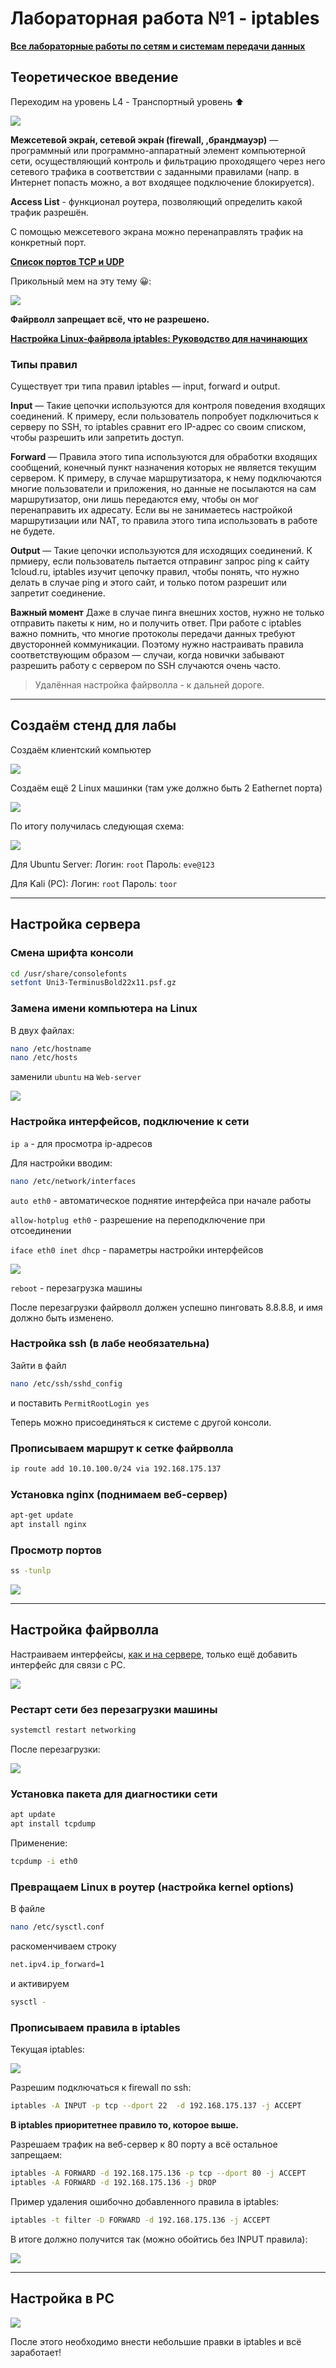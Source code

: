 # Лабораторная работа №1 - iptables

[**Все лабораторные работы по сетям и системам передачи данных**](./README.md)

## Теоретическое введение

Переходим на уровень L4 - Транспортный уровень ⬆️

![](./image/nets2-1-1.png)

**Межсетево́й экра́н, сетево́й экра́н (firewall, ,брандмауэр)** — программный или программно-аппаратный элемент компьютерной сети, осуществляющий контроль и фильтрацию проходящего через него сетевого трафика в соответствии с заданными правилами (напр. в Интернет попасть можно, а вот входящее подключение блокируется). 

**Access List** - функционал роутера, позволяющий определить какой трафик разрешён.

С помощью межсетевого экрана можно перенаправлять трафик на конкретный порт.

**[Список портов TCP и UDP](https://ru.wikipedia.org/wiki/%D0%A1%D0%BF%D0%B8%D1%81%D0%BE%D0%BA_%D0%BF%D0%BE%D1%80%D1%82%D0%BE%D0%B2_TCP_%D0%B8_UDP)**

Прикольный мем на эту тему 😀:

![](/image/nets2-1-2.jpg)

**Файрволл запрещает всё, что не разрешено.**

**[Настройка Linux-файрвола iptables: Руководство для начинающих](https://1cloud.ru/help/linux/nastrojka_linus-firewall_iptables)**

### Типы правил

Существует три типа правил iptables — input, forward и output.

**Input** — Такие цепочки используются для контроля поведения входящих соединений. К примеру, если пользователь попробует подключиться к серверу по SSH, то iptables сравнит его IP-адрес со своим списком, чтобы разрешить или запретить доступ.

**Forward** — Правила этого типа используются для обработки входящих сообщений, конечный пункт назначения которых не является текущим сервером. К примеру, в случае маршрутизатора, к нему подключаются многие пользователи и приложения, но данные не посылаются на сам маршрутизатор, они лишь передаются ему, чтобы он мог перенаправить их адресату. Если вы не занимаетесь настройкой маршрутизации или NAT, то правила этого типа использовать в работе не будете.

**Output** — Такие цепочки используются для исходящих соединений. К прмиеру, если пользователь пытается отправинг запрос ping к сайту 1cloud.ru, iptables изучит цепочку правил, чтобы понять, что нужно делать в случае ping и этого сайт, и только потом разрешит или запретит соединение.

**Важный момент**
Даже в случае пинга внешних хостов, нужно не только отправить пакеты к ним, но и получить ответ. При работе с iptables важно помнить, что многие протоколы передачи данных требуют двусторонней коммуникации. Поэтому нужно настраивать правила соответствующим образом — случаи, когда новички забывают разрешить работу с сервером по SSH случаются очень часто.

> Удалённая настройка файрволла  - к дальней дороге.

---

## Создаём стенд для лабы

Создаём клиентский компьютер

![](/image/nets2-1-3.png)

Создаём ещё 2 Linux машинки (там уже должно быть 2 Eathernet порта)

![](./image/nets2-1-4.png)

По итогу получилась следующая схема:

![](./image/nets2-1-5.png)

Для Ubuntu Server:
Логин: `root`
Пароль: `eve@123`

Для Kali (PC):
Логин: `root`
Пароль: `toor`

---

## Настройка сервера

### Смена шрифта консоли

```bash
cd /usr/share/consolefonts
setfont Uni3-TerminusBold22x11.psf.gz
```

### Замена имени компьютера на Linux

В двух файлах:

```bash
nano /etc/hostname
nano /etc/hosts
```

заменили `ubuntu` на `Web-server`

![](./image/nets2-1-6.png)

### Настройка интерфейсов, подключение к сети

`ip a` - для просмотра ip-адресов

Для настройки вводим:

```bash
nano /etc/network/interfaces
```

`auto eth0` - автоматическое поднятие интерфейса при начале работы

`allow-hotplug eth0`  - разрешение на переподключение при отсоединении

`iface eth0 inet dhcp` - параметры настройки интерфейсов

![](./image/nets2-1-7.png)

`reboot` - перезагрузка машины

После перезагрузки файрволл должен успешно пинговать 8.8.8.8, и имя должно быть изменено.

### Настройка ssh (в лабе необязательна)

Зайти в файл

```bash
nano /etc/ssh/sshd_config
```

и поставить `PermitRootLogin yes`

Теперь можно присоединяться к системе с другой консоли.

### Прописываем маршрут к сетке файрволла

```bash
ip route add 10.10.100.0/24 via 192.168.175.137
```

### Установка nginx (поднимаем веб-сервер)

```bash
apt-get update
apt install nginx
```

### Просмотр портов

```bash
ss -tunlp
```

![](./image/nets2-1-8.png)

---

## Настройка файрволла

Настраиваем интерфейсы, [как и на сервере](/iptables.md#%D0%9D%D0%B0%D1%81%D1%82%D1%80%D0%BE%D0%B8%D0%BC-%D0%B8%D0%BD%D1%82%D0%B5%D1%80%D1%84%D0%B5%D0%B9%D1%81%D1%8B-%D0%B8-%D1%81%D0%B5%D1%82%D1%8C), только ещё добавить интерфейс для связи с PC.

![](./image/nets2-1-9.png)

### Рестарт сети без перезагрузки машины

```bash
systemctl restart networking
```

После перезагрузки:

![](./image/nets2-1-10.png)

### Установка пакета для диагностики сети

```bash
apt update
apt install tcpdump
```

Применение:

```bash
tcpdump -i eth0
```

### Превращаем Linux в роутер (настройка kernel options)

В файле

```bash
nano /etc/sysctl.conf
```

раскоменчиваем строку

```bash
net.ipv4.ip_forward=1
```

и активируем

```bash
sysctl -
```

### Прописываем правила в iptables

Текущая iptables:

![](./image/nets2-1-11.png)

Разрешим подключаться к firewall по ssh:

```bash
iptables -A INPUT -p tcp --dport 22  -d 192.168.175.137 -j ACCEPT
```

**В iptables приоритетнее правило то, которое выше.**

Разрешаем трафик на веб-сервер к 80 порту а всё остальное запрещаем:

```bash
iptables -A FORWARD -d 192.168.175.136 -p tcp --dport 80 -j ACCEPT
iptables -A FORWARD -d 192.168.175.136 -j DROP
```

Пример удаления ошибочно добавленного правила в iptables:

```bash
iptables -t filter -D FORWARD -d 192.168.175.136 -j ACCEPT
```

В итоге должно получится так (можно обойтись без INPUT правила):

![](./image/nets2-1-12.png)

---

## Настройка в PC

![](./image/nets2-1-13.png)

После этого необходимо внести небольшие правки в iptables и всё заработает!